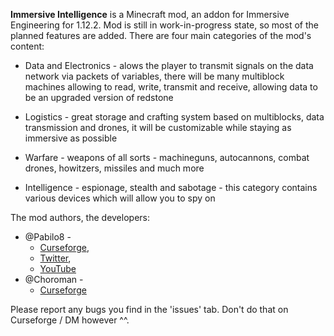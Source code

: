 **Immersive Intelligence** is a Minecraft mod, an addon for Immersive Engineering for 1.12.2. Mod is still in work-in-progress state, so most of the planned features are added. There are four main categories of the mod's content: 

 - Data and Electronics - alows the player to transmit signals on the data network via packets of variables, there will be many multiblock machines allowing to read, write, transmit and receive, allowing data to be an upgraded version of redstone
  
 - Logistics - great storage and crafting system based on multiblocks, data transmission and drones, it will be customizable while staying as immersive as possible
 
 - Warfare - weapons of all sorts - machineguns, autocannons, combat drones, howitzers, missiles and much more
 
 - Intelligence - espionage, stealth and sabotage - this category contains various devices which will allow you to spy on 

The mod authors, the developers:

- @Pabilo8 - 
  - [Curseforge](https://www.curseforge.com/members/pabilo8/), 
  - [Twitter](https://twitter.com/PablosferaGames), 
  - [YouTube](https://www.youtube.com/channel/UCXTK248mxwBgwCpV5hikjFg)
- @Choroman - 
  - [Curseforge](https://www.curseforge.com/members/choroman1/)

Please report any bugs you find in the 'issues' tab. Don't do that on Curseforge / DM however ^^.